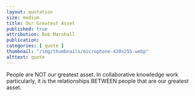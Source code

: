 ```yaml
---
layout: quotation
size: medium
title: Our Greatest Asset
published: true
attribution: Bob Marshall
publication:
categories: [ quote ]
thumbnail: "/img/thumbnails/microphone-420x255.webp"
alttext: quote
---
```


People are NOT our greatest asset. In collaborative knowledge work particularly, 
it is the relationships BETWEEN people that are our greatest asset.
